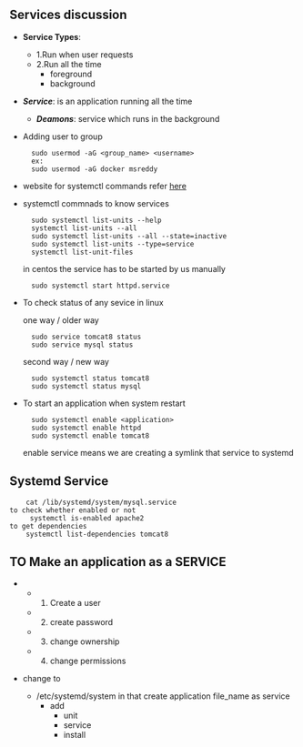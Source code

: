 ##  Services discussion

* __Service Types__:
    * 1.Run when user requests
    * 2.Run all the time
        * foreground
        * background

* __*Service*__: is an application running all the time
    * __*Deamons*__: service which runs in the background 


* Adding user to group
    
        sudo usermod -aG <group_name> <username>
        ex:
        sudo usermod -aG docker msreddy

* website for systemctl commands
        refer [here](https://www.digitalocean.com/community/tutorials/how-to-use-systemctl-to-manage-systemd-services-and-units#system-state-overview)
* systemctl commnads to know services 

        sudo systemctl list-units --help
        systemctl list-units --all
        sudo systemctl list-units --all --state=inactive
        sudo systemctl list-units --type=service
        systemctl list-unit-files

    in centos the service has to be started by us manually 

        sudo systemctl start httpd.service

* To check status of any sevice in linux
    
     one way / older way

        sudo service tomcat8 status
        sudo service mysql status

     second way / new way

        sudo systemctl status tomcat8 
        sudo systemctl status mysql 


* To start an application when system restart

        sudo systemctl enable <application>
        sudo systemctl enable httpd
        sudo systemctl enable tomcat8

     enable service means we are creating a symlink that service to systemd


## Systemd Service 
    
        cat /lib/systemd/system/mysql.service
    to check whether enabled or not
         systemctl is-enabled apache2
    to get dependencies
        systemctl list-dependencies tomcat8
    


## TO Make an application as a SERVICE

*   * 1. Create a user
    * 2. create password
    * 3. change ownership
    * 4. change permissions

*   change to
    * /etc/systemd/system in that create application file_name as service
        * add 
            * unit
            * service
            * install